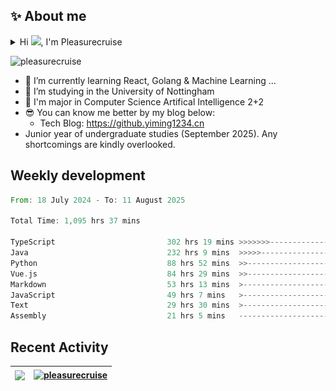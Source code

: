 <!--<p align="center">
<img src="https://capsule-render.vercel.app/api?type=waving&color=timeGradient&height=300&&section=header&text=HI%20THERE!&fontSize=90&fontAlign=50&fontAlignY=30&desc=I%20am%20Pleasurecruise!&descAlign=50&descSize=30&descAlignY=60&animation=twinkling" />
</p>

<p align="center">
<img src="https://readme-typing-svg.demolab.com?font=Orbitron&size=25&pause=1000&center=true&vCenter=true&random=false&width=600&lines=Welcome+to+my+GitHub+profile+page!;I+am+super+obsessed+with+programming!" />
</p>-->

## ✨ About me

<details>
<summary>Hi <img src="https://media.giphy.com/media/hvRJCLFzcasrR4ia7z/giphy.gif" width="5%">, I'm Pleasurecruise</summary>

![](./profile-3d-contrib/profile-night-rainbow.svg)

</details>

<p align="left"> <img src="https://komarev.com/ghpvc/?username=pleasurecruise&label=Profile%20views&color=0e75b6&style=flat" alt="pleasurecruise" /> </p>

- 🌱 I’m currently learning React, Golang & Machine Learning ...
- 👯 I’m studying in the University of Nottingham
- 🔭 I'm major in Computer Science Artifical Intelligence 2+2
- 😎 You can know me better by my blog below:
  - Tech Blog: https://github.yiming1234.cn
- Junior year of undergraduate studies (September 2025). Any shortcomings are kindly overlooked.

## Weekly development
<!--START_SECTION:waka-->

```rust
From: 18 July 2024 - To: 11 August 2025

Total Time: 1,095 hrs 37 mins

TypeScript                         302 hrs 19 mins >>>>>>>------------------   27.51 %
Java                               232 hrs 9 mins  >>>>>--------------------   21.13 %
Python                             88 hrs 52 mins  >>-----------------------   08.09 %
Vue.js                             84 hrs 29 mins  >>-----------------------   07.69 %
Markdown                           53 hrs 13 mins  >------------------------   04.84 %
JavaScript                         49 hrs 7 mins   >------------------------   04.47 %
Text                               29 hrs 30 mins  >------------------------   02.68 %
Assembly                           21 hrs 5 mins   -------------------------   01.92 %
```

<!--END_SECTION:waka-->

## Recent Activity

| <a href="https://blog.yiming1234.cn"><img align="center" src="https://github-readme-stats.vercel.app/api?username=Pleasurecruise&show_icons=true&theme=tokyonight" /></a> | <a href="https://blog.yiming1234.cn"><img align="center" src="https://github-readme-stats.vercel.app/api/top-langs/?username=pleasurecruise&layout=donut&theme=tokyonight" alt="pleasurecruise" /></a> |
| ------------- | ------------- |
